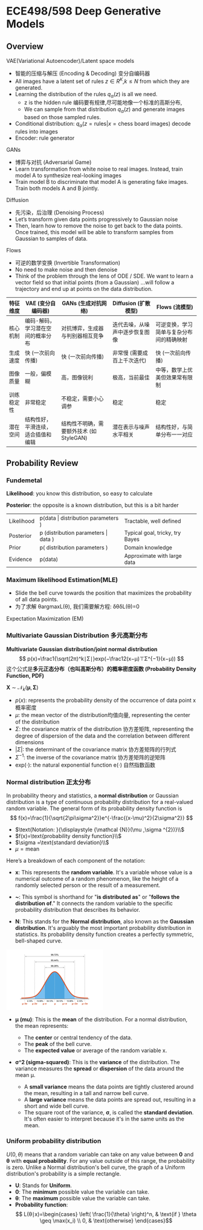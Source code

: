 # ECE498/598 Deep Generative Models

## Overview

VAE(Variational Autoencoder)/Latent space models

- 智能的压缩与解压 (Encoding & Decoding) 变分自编码器
- All images have a latent set of rules $z∈R^K$,$k≤N$ from which they are generated.
- Learning the distribution of the rules $q_{\alpha}(z)$ is all we need.
  - z is the hidden rule 编码要有规律,尽可能地像一个标准的高斯分布,
  - We can sample from that distribution $q_{\alpha}(z)$ and generate images based on those sampled rules.
- Conditional distribution: $q_{\alpha}(z=\text{rules}|x=\text{chess board images})$ decode rules into images
- Encoder: rule generator

GANs

- 博弈与对抗 (Adversarial Game)
- Learn transformation from white noise to real images. Instead, train model A to synthesize real-looking images
- Train model B to discriminate that model A is generating fake images. Train both models A and B jointly.

Diffusion

- 先污染，后治理 (Denoising Process)
- Let’s transform given data points progressively to Gaussian noise
- Then, learn how to remove the noise to get back to the data points. Once trained, this model will be able to transform samples from Gaussian to samples of data.

Flows

- 可逆的数学变换 (Invertible Transformation)
- No need to make noise and then denoise 
- Think of the problem through the lens of ODE / SDE. We want to learn a vector field so that initial points (from a Gaussian) …will follow a trajectory and end up at points on the data distribution.



| 特征维度   | VAE (变分自编码器)                 | GANs (生成对抗网络)                     | Diffusion (扩散模型)           | Flows (流模型)                           |
| ---------- | ---------------------------------- | --------------------------------------- | ------------------------------ | ---------------------------------------- |
| 核心机制   | 编码-解码，学习潜在空间的概率分布  | 对抗博弈，生成器与判别器相互竞争        | 迭代去噪，从噪声中逐步恢复图像 | 可逆变换，学习简单与复杂分布间的精确映射 |
| 生成速度   | 快 (一次前向传播)                  | 快 (一次前向传播)                       | 非常慢 (需要成百上千次迭代)    | 快 (一次前向传播)                        |
| 图像质量   | 一般，偏模糊                       | 高，图像锐利                            | 极高，当前最佳                 | 中等，数学上优美但效果常有限制           |
| 训练稳定性 | 非常稳定                           | 不稳定，需要小心调参                    | 稳定                           | 稳定                                     |
| 潜在空间   | 结构性好，平滑连续，适合插值和编辑 | 结构性不明确，需要额外技术 (如StyleGAN) | 潜在表示与噪声水平相关         | 结构性好，与简单分布一一对应             |

## Probability Review

### Fundemetal

**Likelihood**: you know this distribution, so easy to calculate

**Posterior**: the opposite is a known distribution, but this is a bit harder

|            |                                            |                                 |
| ---------- | ------------------------------------------ | ------------------------------- |
| Likelihood | p(data    \| distribution parameters    )  | Tractable, well defined         |
| Posterior  | p (distribution parameters    \| data    ) | Typical goal, tricky, try Bayes |
| Prior      | p( distribution parameters   )             | Domain knowledge                |
| Evidence   | p(data)                                    | Approximate with large data     |

### Maximum likelihood Estimation(MLE)

- Slide the bell curve towards the position that maximizes the probability of all data points.
- 为了求解 θargmaxL(θ), 我们需要解方程: δθδL(θ)=0



Expectation Maximization (EM)



### Multivariate Gaussian Distribution 多元高斯分布

**Multivariate Gaussian distribution/joint normal distribution**
$$
p(x)=\frac1{\sqrt(2π)^k∣Σ∣}exp(−\frac12(x−μ)⊤Σ^{−1}(x−μ))
$$
这个公式是**多元正态分布（也叫高斯分布）的概率密度函数 (Probability Density Function, PDF)**

 $\mathbf {X} \ \sim \ {\mathcal {N}}_{k}({\boldsymbol {\mu }},\,{\boldsymbol {\Sigma }})$

- $p(x)$: represents the probability density of the occurrence of data point x 概率密度
- $μ$: the mean vector of the distribution均值向量, representing the center of the distribution
- $Σ$: the covariance matrix of the distribution 协方差矩阵, representing the degree of dispersion of the data and the correlation between different dimensions
- $|Σ|$: the determinant of the covariance matrix 协方差矩阵的行列式
- $Σ^{−1}$: the inverse of the covariance matrix 协方差矩阵的逆矩阵
- exp(⋅): the natural exponential function e(⋅) 自然指数函数

### Normal distribution 正太分布

In probability theory and statistics, a **normal distribution** or Gaussian distribution is a type of continuous probability distribution for a real-valued random variable. The general form of its probability density function is
$$
f(x)=\frac{1}{\sqrt{2\pi\sigma^2}}e^{-\frac{(x-\mu)^2}{2\sigma^2}}
$$
- $\text{Notation: }{\displaystyle {\mathcal {N}}(\mu ,\sigma ^{2})}\\$
- $f(x)=\text{probability density function}\\$
- $\sigma	=\text{standard deviation}\\$
- $\mu	=\text{mean}$

Here’s a breakdown of each component of the notation:

- **x**: This represents the **random variable**. It's a variable whose value is a numerical outcome of a random phenomenon, like the height of a randomly selected person or the result of a measurement.

- **~**: This symbol is shorthand for "**is distributed as**" or "**follows the distribution of**." It connects the random variable to the specific probability distribution that describes its behavior.

- **N**: This stands for the **Normal distribution**, also known as the **Gaussian distribution**. It's arguably the most important probability distribution in statistics. Its probability density function creates a perfectly symmetric, bell-shaped curve.


<img src="./assets/licensed-image.jpeg" alt="Image of a bell curve for the normal distribution-Licensed by Google" style="zoom: 25%;" />

- **μ (mu)**: This is the **mean** of the distribution. For a normal distribution, the mean represents:
  - The **center** or central tendency of the data.
  - The **peak** of the bell curve.
  - The **expected value** or average of the random variable x.

- **σ^2 (sigma-squared)**: This is the **variance** of the distribution. The variance measures the **spread** or **dispersion** of the data around the mean μ.

  - A **small variance** means the data points are tightly clustered around the mean, resulting in a tall and narrow bell curve.
  - A **large variance** means the data points are spread out, resulting in a short and wide bell curve.
  - The square root of the variance, **σ**, is called the **standard deviation**. It's often easier to interpret because it's in the same units as the mean.

  



### Uniform probability distribution

$U(0,θ)$ means that a random variable can take on any value between **0** and **θ** with **equal probability**. For any value outside of this range, the probability is zero. Unlike a Normal distribution's bell curve, the graph of a Uniform distribution's probability is a simple rectangle.

- **U**: Stands for **Uniform**.
- **0**: The **minimum** possible value the variable can take.
- **θ**: The **maximum** possible value the variable can take.
- **Probability function**: $$ L(θ∣x)=\begin{cases} \left( \frac{1}{\theta} \right)^n, & \text{if } \theta \geq \max(x_i) \\ 0, & \text{otherwise} \end{cases}$$
